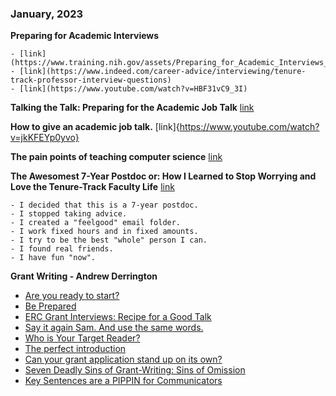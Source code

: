 ### January, 2023

**Preparing for Academic Interviews** 
```
- [link](https://www.training.nih.gov/assets/Preparing_for_Academic_Interviews_Handout.pdf)
- [link](https://www.indeed.com/career-advice/interviewing/tenure-track-professor-interview-questions)
- [link](https://www.youtube.com/watch?v=HBF31vC9_3I)
```

**Talking the Talk: Preparing for the Academic Job Talk** [link](https://sites.umiacs.umd.edu/elm/2022/05/04/talking-the-talk-preparing-for-the-academic-job-talk/)

**How to give an academic job talk.** [link]{https://www.youtube.com/watch?v=jkKFEYp0yvo}

**The pain points of teaching computer science** [link](https://austinhenley.com/blog/teachingpainpoints.html)

**The Awesomest 7-Year Postdoc or: How I Learned to Stop Worrying and Love the Tenure-Track Faculty Life** [link](https://blogs.scientificamerican.com/guest-blog/the-awesomest-7-year-postdoc-or-how-i-learned-to-stop-worrying-and-love-the-tenure-track-faculty-life/)
```
- I decided that this is a 7-year postdoc.
- I stopped taking advice.
- I created a "feelgood" email folder.
- I work fixed hours and in fixed amounts.
- I try to be the best "whole" person I can.
- I found real friends.
- I have fun "now".

```

**Grant Writing - Andrew Derrington**
 - [Are you ready to start?](https://parkerderrington.com/are-you-ready-to-start/)
 - [Be Prepared](https://parkerderrington.com/be-prepared/)
 - [ERC Grant Interviews: Recipe for a Good Talk](https://parkerderrington.com/erc-grant-interviews-recipe-for-a-good-talk/)
 - [Say it again Sam. And use the same words.](https://parkerderrington.com/say-it-again-sam/)
 - [Who is Your Target Reader?](https://parkerderrington.com/target_reader/)
 - [The perfect introduction](https://parkerderrington.com/grant-writing-introduction/)
 - [Can your grant application stand up on its own?](https://parkerderrington.com/research-grant-application-background/)
 - [Seven Deadly Sins of Grant-Writing: Sins of Omission](https://parkerderrington.com/seven-deadly-sins-of-grant-writing-sins-of-omission/)
 - [Key Sentences are a PIPPIN for Communicators](https://parkerderrington.com/key-sentences-are-a-pippin-for-communicators/)
